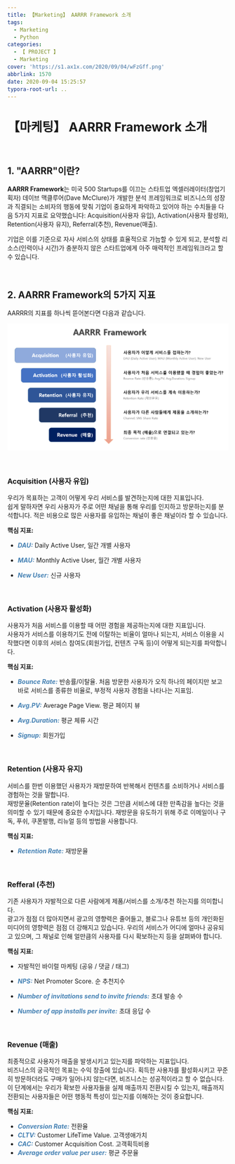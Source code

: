 ```yaml
---
title: 【Marketing】 AARRR Framework 소개
tags:
  - Marketing
  - Python
categories:
  - 【 PROJECT 】
  - Marketing
cover: 'https://s1.ax1x.com/2020/09/04/wFzGff.png'
abbrlink: 1570
date: 2020-09-04 15:25:57
typora-root-url: ..
---
```


# 【마케팅】 AARRR Framework 소개

<br />  

## 1. "AARRR"이란?

**AARRR Framework**는 미국 500 Startups를 이끄는 스타트업 엑셀러레이터(창업기획자) 데이브 맥클루어(Dave McClure)가 개발한 분석 프레임워크로 비즈니스의 성장과 직결되는 소비자의 행동에 맞춰 기업이 중요하게 파악하고 있어야 하는 수치들을 다음 5가지 지표로 요약했습니다: Acquisition(사용자 유입), Activation(사용자 활성화), Retention(사용자 유지), Referral(추천), Revenue(매출).  

기업은 이를 기준으로 자사 서비스의 상태를 효율적으로 가늠할 수 있게 되고, 분석할 리소스(인력이나 시간)가 충분하지 않은 스타트업에게 아주 매력적인 프레임워크라고 할 수 있습니다.

 <br /> 

## 2. AARRR Framework의 5가지 지표

AARRR의 지표를 하나씩 뜯어본다면 다음과 같습니다.

![AARRR](/images/P-Marketing-AARRR/wS4RWF.png)

 <br /> 

### Acquisition (사용자 유입)

우리가 목표하는 고객이 어떻게 우리 서비스를 발견하는지에 대한 지표입니다.  
쉽게 말하자면 우리 사용자가 주로 어떤 채널을 통해 우리를 인지하고 방문하는지를 분석합니다. 적은 비용으로 많은 사용자를 유입하는 채널이 좋은 채널이라 할 수 있습니다.  

**핵심 지표:**

* ***<font color='steelblue'>DAU:</font>***  Daily Active User, 일간 개별 사용자

* ***<font color='steelblue'>MAU:</font>*** Monthly Active User, 월간 개별 사용자

* ***<font color='steelblue'>New User:</font>*** 신규 사용자

  <br />

### Activation (사용자 활성화)

사용자가 처음 서비스를 이용할 때 어떤 경험을 제공하는지에 대한 지표입니다.  
사용자가 서비스를 이용하기도 전에 이탈하는 비율이 얼마나 되는지, 서비스 이용을 시작했다면 이후의 서비스 참여도(회원가입, 컨텐츠 구독 등)이 어떻게 되는지를 파악합니다.

**핵심 지표:**

* ***<font color='steelblue'>Bounce Rate:</font>*** 반송률/이탈율. 처음 방문한 사용자가 오직 하나의 페이지만 보고 바로 서비스를 종류한 비율로, 부정적 사용자 경험을 나타나는 지표임.

* ***<font color='steelblue'>Avg.PV:</font>*** Average Page View. 평균 페이지 뷰

* ***<font color='steelblue'>Avg.Duration:</font>*** 평균 체류 시간

* ***<font color='steelblue'>Signup:</font>*** 회원가입

  <br />

### Retention (사용자 유지)

서비스를 한번 이용했던 사용자가 재방문하여 반복해서 컨텐츠를 소비하거나 서비스를 경험하는 것을 말합니다.  
재방문율(Retention rate)이 높다는 것은 그만큼 서비스에 대한 만족감을 높다는 것을 의미할 수 있기 때문에 중요한 수치입니다. 재방문을 유도하기 위해 주로 이메일이나 구독, 푸쉬, 쿠폰발행, 리뉴얼 등의 방법을 사용합니다.

**핵심 지표:**

* ***<font color='steelblue'>Retention Rate:</font>*** 재방문율

  <br />

### Refferal (추천)

기존 사용자가 자발적으로 다른 사람에게 제품/서비스를 소개/추천 하는지를 의미합니다.  
광고가 점점 더 많아지면서 광고의 영향력은 줄어들고, 블로그나 유튜브 등의 개인화된 미디어의 영향력은 점점 더 강해지고 있습니다. 우리의 서비스가 어디에 얼마나 공유되고 있으며, 그 채널로 인해 얼만큼의 사용자를 다시 확보하는지 등을 살펴봐야 합니다.

**핵심 지표:**

* 자발적인 바이럴 마케팅 (공유 / 댓글 / 태그)

* ***<font color='steelblue'>NPS:</font>*** Net Promoter Score. 순 추천지수 

* ***<font color='steelblue'>Number of invitations send to invite friends:</font>*** 초대 발송 수

* ***<font color='steelblue'>Number of app installs per invite:</font>*** 초대 응답 수

  <br />

### Revenue (매출)

최종적으로 사용자가 매출을 발생시키고 있는지를 파악하는 지표입니다.  
비즈니스의 궁극적인 목표는 수익 창출에 있습니다. 획득한 사용자를 활성화시키고 꾸준히 방문하더라도 구매가 일어나지 않는다면, 비즈니스는 성공적이라고 할 수 없습니다. 이 단계에서는 우리가 확보한 사용자들을 실제 매출까지 전환시킬 수 있는지, 매출까지 전환되는 사용자들은 어떤 행동적 특성이 있는지를 이해하는 것이 중요합니다. 

**핵심 지표:**

*  ***<font color='steelblue'>Conversion Rate:</font>*** 전환율
*  ***<font color='steelblue'>CLTV:</font>*** Customer LifeTime Value. 고객생애가치
*  ***<font color='steelblue'>CAC:</font>*** Customer Acquisition Cost. 고객획득비용
*  ***<font color='steelblue'>Average order value per user:</font>*** 평균 주문율

<br />

<br />